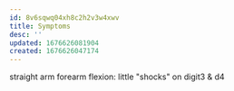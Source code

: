 ```yaml
---
id: 8v6sqwq04xh8c2h2v3w4xwv
title: Symptoms
desc: ''
updated: 1676626081904
created: 1676626047174
---
```


straight arm forearm flexion: little "shocks" on digit3 & d4